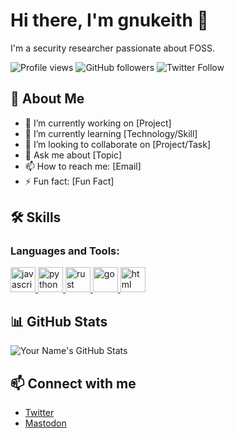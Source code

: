 # Hi there, I'm gnukeith 👋

I'm a security researcher passionate about FOSS.

![Profile views](https://img.shields.io/github/watchers/gnukeith/gnukeith?label=Profile%20views&style=social)
![GitHub followers](https://img.shields.io/github/followers/gnukeith?label=Follow&style=social)
![Twitter Follow](https://img.shields.io/twitter/follow/gnukeith?style=social)

## 🚀 About Me

- 🔭 I’m currently working on [Project]
- 🌱 I’m currently learning [Technology/Skill]
- 👯 I’m looking to collaborate on [Project/Task]
- 💬 Ask me about [Topic]
- 📫 How to reach me: [Email]
- ⚡ Fun fact: [Fun Fact]

## 🛠️ Skills

### Languages and Tools:
<p align="left">
  <a href="https://developer.mozilla.org/en-US/docs/Web/JavaScript" target="_blank" rel="noreferrer">
    <img src="https://cdn.jsdelivr.net/gh/devicons/devicon/icons/javascript/javascript-original.svg" alt="javascript" width="40" height="40"/>
  </a>
  <a href="https://www.python.org" target="_blank" rel="noreferrer">
    <img src="https://cdn.jsdelivr.net/gh/devicons/devicon/icons/python/python-original.svg" alt="python" width="40" height="40"/>
  </a>
  <a href="https://www.rust-lang.org" target="_blank" rel="noreferrer">
    <img src="https://cdn.jsdelivr.net/gh/devicons/devicon/icons/rust/rust-plain.svg" alt="rust" width="40" height="40"/>
  </a>
  <a href="https://golang.org" target="_blank" rel="noreferrer">
    <img src="https://cdn.jsdelivr.net/gh/devicons/devicon/icons/go/go-original.svg" alt="go" width="40" height="40"/>
  </a>
  <a href="https://developer.mozilla.org/en-US/docs/Web/HTML" target="_blank" rel="noreferrer">
    <img src="https://cdn.jsdelivr.net/gh/devicons/devicon/icons/html5/html5-original.svg" alt="html" width="40" height="40"/>
  </a>
</p>

## 📊 GitHub Stats

![Your Name's GitHub Stats](https://github-readme-stats.vercel.app/api?username=gnukeith&show_icons=true&theme=radical)

## 📫 Connect with me

- [Twitter](https://x.com/gnukeith)
- [Mastodon](https://mastodon.social/@keith684)

